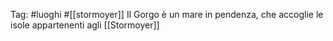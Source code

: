 Tag: #luoghi #[[stormoyer]]
Il Gorgo è un mare in pendenza, che accoglie le isole appartenenti agli [[Stormoyer]]
